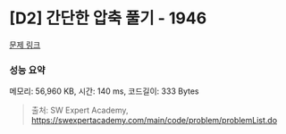 # [D2] 간단한 압축 풀기 - 1946 

[문제 링크](https://swexpertacademy.com/main/code/problem/problemDetail.do?contestProbId=AV5PmkDKAOMDFAUq) 

### 성능 요약

메모리: 56,960 KB, 시간: 140 ms, 코드길이: 333 Bytes



> 출처: SW Expert Academy, https://swexpertacademy.com/main/code/problem/problemList.do